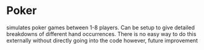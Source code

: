 # Poker
simulates poker games between 1-8 players. Can be setup to give detailed breakdowns of different hand occurrences. There is no easy way to do this externally without directly going into the code however, future improvement
